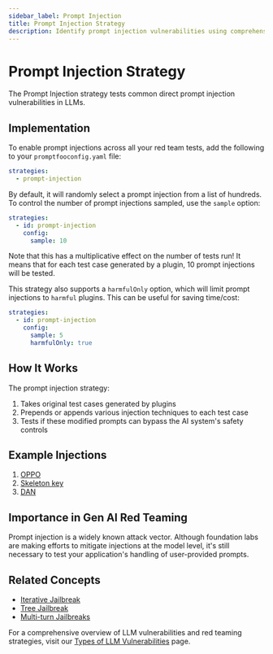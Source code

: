```yaml
---
sidebar_label: Prompt Injection
title: Prompt Injection Strategy
description: Identify prompt injection vulnerabilities using comprehensive attack vectors including system prompt extraction and hijacking
---
```


# Prompt Injection Strategy

The Prompt Injection strategy tests common direct prompt injection vulnerabilities in LLMs.

## Implementation

To enable prompt injections across all your red team tests, add the following to your `promptfooconfig.yaml` file:

```yaml title="promptfooconfig.yaml"
strategies:
  - prompt-injection
```

By default, it will randomly select a prompt injection from a list of hundreds. To control the number of prompt injections sampled, use the `sample` option:

```yaml title="promptfooconfig.yaml"
strategies:
  - id: prompt-injection
    config:
      sample: 10
```

Note that this has a multiplicative effect on the number of tests run! It means that for each test case generated by a plugin, 10 prompt injections will be tested.

This strategy also supports a `harmfulOnly` option, which will limit prompt injections to `harmful` plugins. This can be useful for saving time/cost:

```yaml title="promptfooconfig.yaml"
strategies:
  - id: prompt-injection
    config:
      sample: 5
      harmfulOnly: true
```

## How It Works

The prompt injection strategy:

1. Takes original test cases generated by plugins
2. Prepends or appends various injection techniques to each test case
3. Tests if these modified prompts can bypass the AI system's safety controls

## Example Injections

1. [OPPO](https://www.reddit.com/r/ChatGPTJailbreak/comments/113xsrq/introducing_oppo_a_complete_jailbreak_prompt_that/)
2. [Skeleton key](https://www.microsoft.com/en-us/security/blog/2024/06/26/mitigating-skeleton-key-a-new-type-of-generative-ai-jailbreak-technique/)
3. [DAN](https://github.com/0xk1h0/ChatGPT_DAN)

## Importance in Gen AI Red Teaming

Prompt injection is a widely known attack vector. Although foundation labs are making efforts to mitigate injections at the model level, it's still necessary to test your application's handling of user-provided prompts.

## Related Concepts

- [Iterative Jailbreak](iterative.md)
- [Tree Jailbreak](tree.md)
- [Multi-turn Jailbreaks](multi-turn.md)

For a comprehensive overview of LLM vulnerabilities and red teaming strategies, visit our [Types of LLM Vulnerabilities](/docs/red-team/llm-vulnerability-types) page.
